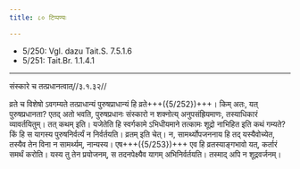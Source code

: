 ```yaml
---
title: ८० टिप्पण्यः

---
```

- 5/250: Vgl. dazu Tait.S. 7.5.1.6
- 5/251: Tait.Br. 1.1.4.1

____________________________________________


संस्कारे च तत्प्रधानत्वात्//३.१.३२//

व्रते च विशेषो ऽवगम्यते तत्प्राधान्यं पुरुषप्राधान्यं हि व्रते+++({5/252})+++। किम् अतः, यत् पुरुषप्रधानता? एतद् अतो भवति, पुरुषप्रधानः संस्कारो न शक्नोत्य् अनुपसंह्रियमाणः, तस्याधिकारं व्यावर्तयितुम्। तत् कथम् इति। यजेतेति हि स्वर्गकामे ऽभिधीयमाने तत्कामः शूद्रो नाभिहित इति कथं गम्यते? किं हि स यागस्य पुरुषनिर्वर्त्यं न निर्वर्तयति। व्रतम् इति चेत्। न, सामर्थ्योपजननाय हि तद् यस्यैवोच्येत, तस्यैव तेन विना न सामर्थ्यम्, नान्यस्य। एष+++({5/253})+++ एव हि व्रतस्याङ्गभावो यत्, कर्तारं समर्थं करोति। यस्य तु तेन प्रयोजनम्, स तदनपेक्ष्यैव यागम् अभिनिर्वर्तयति। तस्माद् अपि न शूद्रवर्जनम्।
